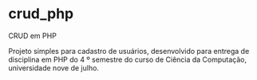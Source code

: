 # crud_php
CRUD em PHP 

Projeto simples para cadastro de usuários, desenvolvido para entrega de disciplina em PHP do 4 º semestre do curso de Ciência da Computação, universidade nove de julho.  

